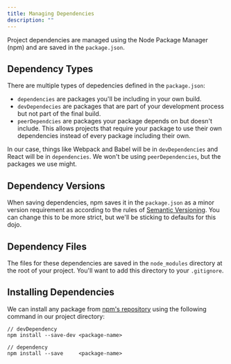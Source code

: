 ```yaml
---
title: Managing Dependencies
description: ""
---
```


Project dependencies are managed using the Node Package Manager (npm) and are saved in the `package.json`.

## Dependency Types

There are multiple types of depedencies defined in the `package.json`: 

- `dependencies` are packages you'll be including in your own build.
- `devDependecies` are packages that are part of your development process but not part of the final build.
- `peerDependcies` are packages your package depends on but doesn't include. This allows projects that require your package to use their own dependencies instead of every package including their own.

In our case, things like Webpack and Babel will be in `devDependencies` and React will be in `dependencies`. We won't be using `peerDependencies`, but the packages we use might.

## Dependency Versions

When saving dependencies, npm saves it in the `package.json` as a minor version requirement as according to the rules of [Semantic Versioning](http://semver.org/). You can change this to be more strict, but we'll be sticking to defaults for this dojo.

## Dependency Files

The files for these dependencies are saved in the `node_modules` directory at the root of your project. You'll want to add this directory to your `.gitignore`.

## Installing Dependencies

We can install any package from [npm's repository](https://www.npmjs.com) using the following command in our project directory:

```
// devDependency
npm install --save-dev <package-name>

// dependency
npm install --save     <package-name>
```

